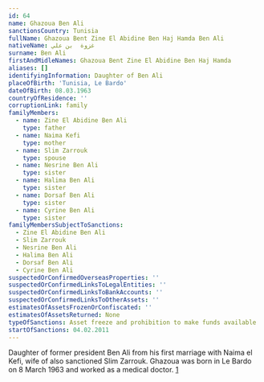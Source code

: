 ```yaml
---
id: 64
name: Ghazoua Ben Ali
sanctionsCountry: Tunisia
fullName: Ghazoua Bent Zine El Abidine Ben Haj Hamda Ben Ali
nativeName: غزوة  بن علي
surname: Ben Ali
firstAndMidleNames: Ghazoua Bent Zine El Abidine Ben Haj Hamda
aliases: []
identifyingInformation: Daughter of Ben Ali
placeOfBirth: 'Tunisia, Le Bardo'
dateOfBirth: 08.03.1963
countryOfResidence: ''
corruptionLink: family
familyMembers:
  - name: Zine El Abidine Ben Ali
    type: father
  - name: Naima Kefi
    type: mother
  - name: Slim Zarrouk
    type: spouse
  - name: Nesrine Ben Ali
    type: sister
  - name: Halima Ben Ali
    type: sister
  - name: Dorsaf Ben Ali
    type: sister
  - name: Cyrine Ben Ali
    type: sister
familyMembersSubjectToSanctions:
  - Zine El Abidine Ben Ali
  - Slim Zarrouk
  - Nesrine Ben Ali
  - Halima Ben Ali
  - Dorsaf Ben Ali
  - Cyrine Ben Ali
suspectedOrConfirmedOverseasProperties: ''
suspectedOrConfirmedLinksToLegalEntities: ''
suspectedOrConfirmedLinksToBankAccounts: ''
suspectedOrConfirmedLinksToOtherAssets: ''
estimatesOfAssetsFrozenOrConfiscated: ''
estimatesOfAssetsReturned: None
typeOfSanctions: Asset freeze and prohibition to make funds available
startOfSanctions: 04.02.2011
---
```

Daughter of former president Ben Ali from his first marriage with Naima el Kefi, 
wife of also sanctioned Slim Zarrouk. Ghazoua was born in Le Bardo on 8 March 
1963 and worked as a medical doctor. 
[1](https://eur-lex.europa.eu/legal-content/EN/TXT/?uri=CELEX:02011R0101-20170128)
